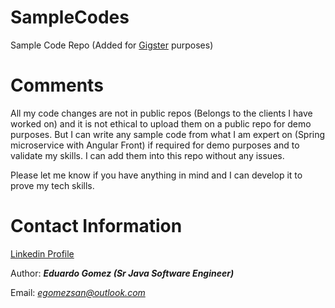 # SampleCodes

Sample Code Repo (Added for [Gigster](https://gigster.com/talent/) purposes)

# Comments

All my code changes are not in public repos (Belongs to the clients I have worked on) and it is not ethical to upload them on a public repo for demo purposes. But I can write any sample code from what I am expert on (Spring microservice with Angular Front) if required for demo purposes and to validate my skills. I can add them into this repo without any issues. 

Please let me know if you have anything in mind and I can develop it to prove my tech skills.

# Contact Information

[Linkedin Profile](https://www.linkedin.com/in/egomezsan/)

Author: ***Eduardo Gomez (Sr Java Software Engineer)***

Email: *egomezsan@outlook.com*
